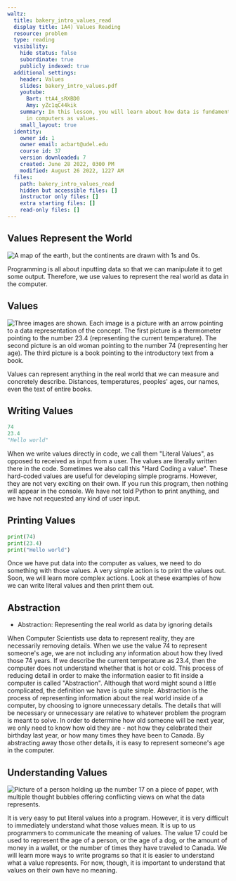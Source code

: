```yaml
---
waltz:
  title: bakery_intro_values_read
  display title: 1A4) Values Reading
  resource: problem
  type: reading
  visibility:
    hide status: false
    subordinate: true
    publicly indexed: true
  additional settings:
    header: Values
    slides: bakery_intro_values.pdf
    youtube:
      Bart: ttA4_sRXBD0
      Amy: yZc1qC44kik
    summary: In this lesson, you will learn about how data is fundamentally represented
      in computers as values.
    small_layout: true
  identity:
    owner id: 1
    owner email: acbart@udel.edu
    course id: 37
    version downloaded: 7
    created: June 28 2022, 0300 PM
    modified: August 26 2022, 1227 AM
  files:
    path: bakery_intro_values_read
    hidden but accessible files: []
    instructor only files: []
    extra starting files: []
    read-only files: []
---
```

## Values Represent the World

![A map of the earth, but the continents are drawn with 1s and 0s.](intro_values_continents.png)

Programming is all about inputting data so that we can manipulate it to get some output.
Therefore, we use values to represent the real world as data in the computer.

## Values

![Three images are shown. Each image is a picture with an arrow pointing to a data representation of the concept. The first picture is a thermometer pointing to the number 23.4 (representing the current temperature). The second picture is an old woman pointing to the number 74 (representing her age). The third picture is a book pointing to the introductory text from a book.](intro_values_data_representation.png)

Values can represent anything in the real world that we can measure and concretely describe.
Distances, temperatures, peoples' ages, our names, even the text of entire books.

## Writing Values

```python example-values
74
23.4
"Hello world"
```

When we write values directly in code, we call them "Literal Values", as opposed to received as input from a user.
The values are literally written there in the code.
Sometimes we also call this "Hard Coding a value".
These hard-coded values are useful for developing simple programs.
However, they are not very exciting on their own.
If you run this program, then nothing will appear in the console.
We have not told Python to print anything, and we have not requested any kind of user input.


## Printing Values

```python printing-values
print(74)
print(23.4)
print("Hello world")
```

Once we have put data into the computer as values, we need to do something with those values.
A very simple action is to print the values out.
Soon, we will learn more complex actions.
Look at these examples of how we can write literal values and then print them out.

## Abstraction

* Abstraction: Representing the real world as data by ignoring details

When Computer Scientists use data to represent reality, they are necessarily removing details.
When we use the value 74 to represent someone's age, we are not including any information about
how they lived those 74 years. If we describe the current temperature as 23.4, then the computer
does not understand whether that is hot or cold.
This process of reducing detail in order to make the information easier to fit inside a computer is called "Abstraction".
Although that word might sound a little complicated, the definition we have is quite simple.
Abstraction is the process of representing information about the real world inside of a computer, by choosing to ignore unnecessary details.
The details that will be necessary or unnecessary are relative to whatever problem the program is meant to solve.
In order to determine how old someone will be next year, we only need to know how old they are - not how they celebrated their birthday last year, or how many times they have been to Canada.
By abstracting away those other details, it is easy to represent someone's age in the computer.

## Understanding Values

![Picture of a person holding up the number 17 on a piece of paper, with multiple thought bubbles offering conflicting views on what the data represents.](intro_values_mystery_number.png)

It is very easy to put literal values into a program.
However, it is very difficult to immediately understand what those values mean.
It is up to us programmers to communicate the meaning of values.
The value 17 could be used to represent the age of a person, or the age of a dog, or the amount
of money in a wallet, or the number of times they have traveled to Canada.
We will learn more ways to write programs so that it is easier to understand what a value represents.
For now, though, it is important to understand that values on their own have no meaning.